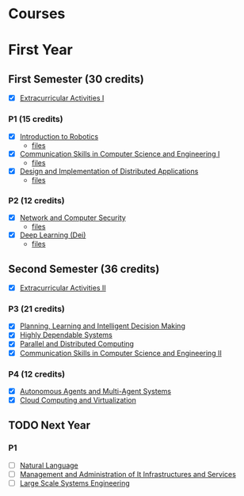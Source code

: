 # Courses

# First Year
## First Semester (30 credits)
- [x] [Extracurricular Activities I](https://fenix.tecnico.ulisboa.pt/cursos/meic-a/disciplina-curricular/845953938490303)

### P1 (15 credits)
- [x] [Introduction to Robotics](https://fenix.tecnico.ulisboa.pt/cursos/meic-a/disciplina-curricular/1971853845332809)
    - [files](../courses/IRobo/)
- [x] [Communication Skills in Computer Science and Engineering I](https://fenix.tecnico.ulisboa.pt/cursos/meic-a/disciplina-curricular/1971853845332830)
    - [files](../courses/CCEIC_I/)
- [x] [Design and Implementation of Distributed Applications](https://fenix.tecnico.ulisboa.pt/cursos/meic-a/disciplina-curricular/1971853845332821)
    - [files](../courses/DAD/)

### P2 (12 credits)
- [x] [Network and Computer Security](https://fenix.tecnico.ulisboa.pt/cursos/meic-a/disciplina-curricular/564478961778803)
    - [files](../courses/SIRS/)
- [x] [Deep Learning (Dei)](https://fenix.tecnico.ulisboa.pt/cursos/meic-a/disciplina-curricular/564478961778799)
    - [files](../courses/AP/)

## Second Semester (36 credits)
- [x] [Extracurricular Activities II](https://fenix.tecnico.ulisboa.pt/cursos/meic-a/disciplina-curricular/845953938490304)

### P3 (21 credits)
- [x] [Planning, Learning and Intelligent Decision Making](https://fenix.tecnico.ulisboa.pt/cursos/meic-a/disciplina-curricular/1971853845332795)
- [x] [Highly Dependable Systems](https://fenix.tecnico.ulisboa.pt/cursos/meic-a/disciplina-curricular/564478961778806)
- [x] [Parallel and Distributed Computing](https://fenix.tecnico.ulisboa.pt/cursos/meic-a/disciplina-curricular/564478961778795)
- [x] [Communication Skills in Computer Science and Engineering II](https://fenix.tecnico.ulisboa.pt/cursos/meic-a/disciplina-curricular/1971853845332831)

### P4 (12 credits)
- [x] [Autonomous Agents and Multi-Agent Systems](https://fenix.tecnico.ulisboa.pt/cursos/meic-a/disciplina-curricular/1971853845332796)
- [x] [Cloud Computing and Virtualization](https://fenix.tecnico.ulisboa.pt/cursos/meic-a/disciplina-curricular/564478961778814)

## TODO Next Year

### P1
- [ ] [Natural Language](https://fenix.tecnico.ulisboa.pt/cursos/meic-a/disciplina-curricular/1971853845332794)
- [ ] [Management and Administration of It Infrastructures and Services](https://fenix.tecnico.ulisboa.pt/cursos/meic-a/disciplina-curricular/1971853845332822)
- [ ] [Large Scale Systems Engineering](https://fenix.tecnico.ulisboa.pt/cursos/meic-a/disciplina-curricular/1971853845332827)
